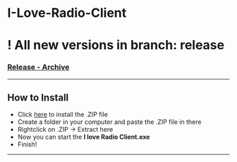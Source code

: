 # I-Love-Radio-Client
# ! All new versions in branch: **release**
### [Release - Archive](https://github.com/MauriceX24/I-Love-Radio-Client/tree/release)
___________________

## How to Install
- Click [here](https://github.com/MauriceX24/I-Love-Radio-Client/archive/release.zip) to install the .ZIP file
- Create a folder in your computer and paste the .ZIP file in there
- Rightclick on .ZIP -> Extract here
- Now you can start the **I love Radio Client.exe**
- Finish!
___________________
